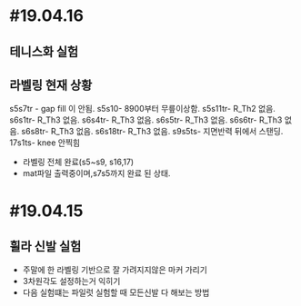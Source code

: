 
#19.04.16
=========
## 테니스화 실험

## 라벨링 현재 상황

s5s7tr - gap fill 이 안됨.
s5s10- 8900부터 무릎이상함.
s5s11tr- R_Th2 없음.
s6s1tr- R_Th3 없음.
s6s4tr- R_Th3 없음.
s6s5tr- R_Th3 없음.
s6s6tr- R_Th3 없음.
s6s8tr- R_Th3 없음.
s6s18tr- R_Th3 없음.
s9s5ts- 지면반력 뒤에서 스탠딩.
17s1ts- knee 안찍힘




* 라벨링 전체 완료(s5~s9, s16,17)
* mat파일 출력중이며,s7s5까지 완료 된 상태.

















#19.04.15
=========
## 휠라 신발 실험
 * 주말에 한 라벨링 기반으로 잘 가려지지않은 마커 가리기 
 * 3차원각도 설정하는거 익히기
 * 다음 실험떄는 파일럿 실험할 때 모든신발 다 해보는 방법
 
